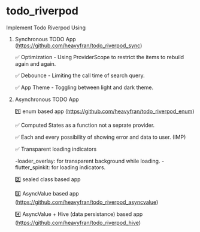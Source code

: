 # todo_riverpod

Implement Todo Riverpod Using

1. Synchronous TODO App (https://github.com/heavyfran/todo_riverpod_sync)

   ✅ Optimization - Using ProviderScope to restrict the items to rebuild again and again.

   ✅ Debounce - Limiting the call time of search query.

   ✅ App Theme - Toggling between light and dark theme.

2. Asynchronous TODO App

   1️⃣ enum based app (https://github.com/heavyfran/todo_riverpod_enum)

   ✅ Computed States as a function not a seprate provider.

   ✅ Each and every possibility of showing error and data to user. (IMP)

   ✅ Transparent loading indicators

   -loader_overlay: for transparent background while loading.
   -flutter_spinkit: for loading indicators.

   2️⃣ sealed class based app

   3️⃣ AsyncValue based app (https://github.com/heavyfran/todo_riverpod_asyncvalue)

   4️⃣ AsyncValue + Hive (data persistance) based app (https://github.com/heavyfran/todo_riverpod_hive)
